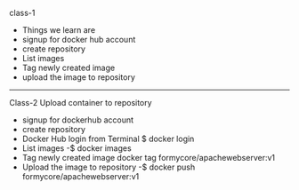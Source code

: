 class-1
- Things we learn are
- signup for docker hub account
- create repository
- List images
- Tag newly created image
- upload the image to repository
 -------------
 Class-2
 Upload container to repository
 - signup for dockerhub account
 - create repository
 - Docker Hub login from Terminal
 $ docker login
 - List images
 -$ docker images
 - Tag newly created image
 docker tag <containerid> formycore/apachewebserver:v1
 - Upload the image to repository
 -$ docker push formycore/apachewebserver:v1
 